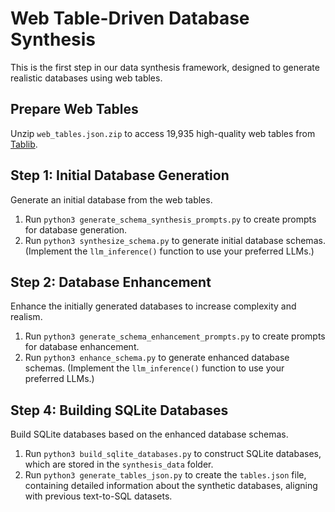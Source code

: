# Web Table-Driven Database Synthesis

This is the first step in our data synthesis framework, designed to generate realistic databases using web tables.

## Prepare Web Tables
Unzip `web_tables.json.zip` to access 19,935 high-quality web tables from [Tablib](https://arxiv.org/pdf/2310.07875).

## Step 1: Initial Database Generation
Generate an initial database from the web tables.

1. Run `python3 generate_schema_synthesis_prompts.py` to create prompts for database generation.
2. Run `python3 synthesize_schema.py` to generate initial database schemas. (Implement the `llm_inference()` function to use your preferred LLMs.)

## Step 2: Database Enhancement
Enhance the initially generated databases to increase complexity and realism.

1. Run `python3 generate_schema_enhancement_prompts.py` to create prompts for database enhancement.
2. Run `python3 enhance_schema.py` to generate enhanced database schemas. (Implement the `llm_inference()` function to use your preferred LLMs.)

<!-- ## Step 3: Generate vector database schemas
1. Run `python3 generate_schema_embedding_prompts.py` to create prompts for database vector table generation.
2. Run `python3 embedding_schema.py` to generate vector database schemas. (Implement the `llm_inference()` function to use your preferred LLMs.) -->

## Step 4: Building SQLite Databases
Build SQLite databases based on the enhanced database schemas.

1. Run `python3 build_sqlite_databases.py` to construct SQLite databases, which are stored in the `synthesis_data` folder.
2. Run `python3 generate_tables_json.py` to create the `tables.json` file, containing detailed information about the synthetic databases, aligning with previous text-to-SQL datasets.
